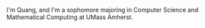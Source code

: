 <!-- Hi there! Welcome to my GitHub Page! 👋 --->

<!---
<div id="badges" align="center">

  <a href="https://www.linkedin.com/in/qdang2025/">
    <img src="https://img.shields.io/badge/LinkedIn-blue?style=flat&logo=linkedin&logoColor=white" alt="LinkedIn Badge"/>
  </a>
</div>

--->



<!--
<div align="center">
  <img src="https://images.hdqwalls.com/download/macos-monterey-5k-yf-3840x2160.jpg" width="1920" height="600"/>
</div>
-->
I'm Quang, and I'm a sophomore majoring in Computer Science and Mathematical Computing at UMass Amherst.
